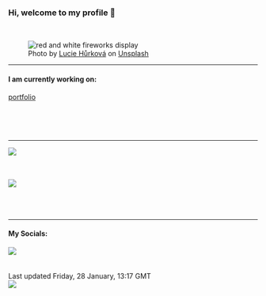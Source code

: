<h3>Hi, welcome to my profile 👋</h3>

<br />
<figure>
  <img
    src="https://images.unsplash.com/photo-1606829768912-a0a6873a6535?crop=entropy&cs=tinysrgb&fit=max&fm=jpg&ixid=MnwyNzQ3MDB8MHwxfHJhbmRvbXx8fHx8fHx8fDE2NDMzNzI1MDA&ixlib=rb-1.2.1&q=80&w=1080&auto=format"
    alt="red and white fireworks display" 
  />
  <figcaption>Photo by <a
    href="https://unsplash.com/@woblack?utm_source=Profile%20readme&utm_medium=referral">Lucie Hůrková</a> on <a
    href="https://unsplash.com/?utm_source=Profile%20readme&utm_medium=referral">Unsplash</a></figcaption>
</figure>


<hr />
<h4>I am currently working on:</h4>
<a href="https://github.com/ShaneLucy/portfolio">portfolio</a>

<br /><br /><br />

<hr />
<img
  src="https://github-readme-stats.vercel.app/api?username=shanelucy&show_icons=true&theme=calm"
/>
<br /><br /><br />

<img 
  src="https://github-readme-stats.vercel.app/api/top-langs/?username=shanelucy&theme=calm"
/>
<br /><br /><br /><br />
<hr />
<h4>My Socials:</h4>
<a href="https://uk.linkedin.com/in/shane-lucy-4735b616a">
  <img
    src="https://img.shields.io/badge/linkedin%20-%230077B5.svg?&style=for-the-badge&logo=linkedin&logoColor=white"
  />
</a>
<br /><br /><br />
Last updated Friday, 28 January, 13:17 GMT
<br />
<img
  src="https://github.com/ShaneLucy/ShaneLucy/workflows/README%20build/badge.svg"
/>
